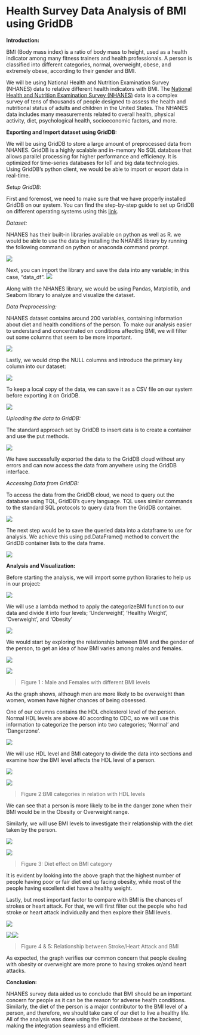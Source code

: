 # Health Survey Data Analysis of BMI using GridDB

**Introduction:**

BMI (Body mass index) is a ratio of body mass to height, used as a
health indicator among many fitness trainers and health professionals. A
person is classified into different categories, normal, overweight,
obese, and extremely obese, according to their gender and BMI.

We will be using National Health and Nutrition Examination Survey
(NHANES) data to relative different health indicators with BMI.
The [National Health and Nutrition Examination Survey
(NHANES)](https://www.cdc.gov/nchs/nhanes/index.htm) data is a complex
survey of tens of thousands of people designed to assess the health and
nutritional status of adults and children in the United States. The
NHANES data includes many measurements related to overall health,
physical activity, diet, psychological health, socioeconomic factors,
and more.

**Exporting and Import dataset using GridDB:**

We will be using GridDB to store a large amount of preprocessed data
from NHANES. GridDB is a highly scalable and in-memory No SQL database
that allows parallel processing for higher performance and efficiency.
It is optimized for time-series databases for IoT and big data
technologies. Using GridDB’s python client, we would be able to import
or export data in real-time.

*Setup GridDB*:

First and foremost, we need to make sure that we have properly installed
GridDB on our system. You can find the step-by-step guide to set up
GridDB on different operating systems using this
[link](https://griddb.net/en/blog/griddb-quickstart/).

*Dataset:*

NHANES has their built-in libraries available on python as well as R. we
would be able to use the data by installing the NHANES library by
running the following command on python or anaconda command prompt.

![](/Images/Dataset-1.png)

Next, you can import the library and save the data into any variable; in
this case, “data\_df”. ![](Images/Dataset-2.png)

Along with the NHANES library, we would be using Pandas, Matplotlib, and
Seaborn library to analyze and visualize the dataset.

*Data Preprocessing:*

NHANES dataset contains around 200 variables, containing information
about diet and health conditions of the person. To make our analysis
easier to understand and concentrated on conditions affecting BMI, we
will filter out some columns that seem to be more important.

![](Images/Preprocessing-1.png)

Lastly, we would drop the NULL columns and introduce the primary key
column into our dataset:

![](Images/Preprocessing-2.png)

To keep a local copy of the data, we can save it as a CSV file on our
system before exporting it on GridDB.

![](Images/Preprocessing-3.png)

*Uploading the data to GridDB:*

The standard approach set by GridDB to insert data is to create a
container and use the put methods.

![](Images/Exporting-1.png)

We have successfully exported the data to the GridDB cloud without any
errors and can now access the data from anywhere using the GridDB
interface.

*Accessing Data from GridDB:*

To access the data from the GridDB cloud, we need to query out the
database using TQL, GridDB’s query language. TQL uses similar commands
to the standard SQL protocols to query data from the GridDB container.

![](Images/Importing-1.png)

The next step would be to save the queried data into a dataframe to use
for analysis. We achieve this using pd.DataFrame() method to convert the
GridDB container lists to the data frame.

![](Images/Importing-2.png)

**Analysis and Visualization:**

Before starting the analysis, we will import some python libraries to
help us in our project:

![](Images/Analysis-1.png)

We will use a lambda method to apply the categorizeBMI function to our
data and divide it into four levels; ‘Underweight’, ‘Healthy Weight’,
‘Overweight’, and ‘Obesity’

![](Images/Analysis-2.png)

We would start by exploring the relationship between BMI and the gender
of the person, to get an idea of how BMI varies among males and females.

![](Images/Analysis-3.png)

![](Images/BMI-Gender.png)

> Figure 1 : Male and Females with different BMI levels

As the graph shows, although men are more likely to be overweight than
women, women have higher chances of being obsessed.

One of our columns contains the HDL cholesterol level of the person.
Normal HDL levels are above 40 according to CDC, so we will use this
information to categorize the person into two categories; ‘Normal’ and
‘Dangerzone’.

![](Images/Analysis-4.png)

We will use HDL level and BMI category to divide the data into sections
and examine how the BMI level affects the HDL level of a person.

![](Images/Analysis-5.png)

![](Images/BMI-HDL.png)

> Figure 2:BMI categories in relation with HDL levels

We can see that a person is more likely to be in the danger zone when
their BMI would be in the Obesity or Overweight range.

Similarly, we will use BMI levels to investigate their relationship with
the diet taken by the person.

![](Images/Analysis-6.png)

![](Images/BMI-Diet.png)

> Figure 3: Diet effect on BMI category

It is evident by looking into the above graph that the highest number of
people having poor or fair diet end up facing obesity, while most of the
people having excellent diet have a healthy weight.

Lastly, but most important factor to compare with BMI is the chances of
strokes or heart attack. For that, we will first filter out the people
who had stroke or heart attack individually and then explore their BMI
levels.

![](Images/Analysis-7.png)

![](Images/Stroke.png)![](Images/HeartAttack.png)

> Figure 4 & 5: Relationship between Stroke/Heart Attack and BMI

As expected, the graph verifies our common concern that people dealing
with obesity or overweight are more prone to having strokes or/and heart
attacks.

**Conclusion:**

NHANES survey data aided us to conclude that BMI should be an important
concern for people as it can be the reason for adverse health
conditions. Similarly, the diet of the person is a major contributor to
the BMI level of a person, and therefore, we should take care of our
diet to live a healthy life. All of the analysis was done using the
GridDB database at the backend, making the integration seamless and
efficient.
